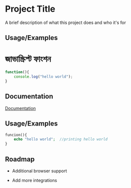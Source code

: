 
# Project Title

A brief description of what this project does and who it's for



## Usage/Examples
# জাভাস্ক্রিপ্ট ফাংশন 
```javascript
function(){
    console.log("hello world");
}
```
## Documentation

[Documentation](https://linktodocumentation)



## Usage/Examples

```php
funcion(){
    echo "hello world";  //printing hello world
}
```


## Roadmap

- Additional browser support

- Add more integrations

